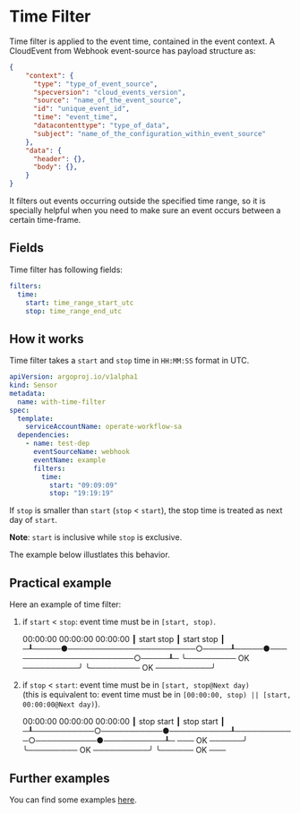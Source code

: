 
# Time Filter

Time filter is applied to the event time, contained in the event context. A CloudEvent from Webhook event-source has payload structure as:

```json
{
    "context": {
      "type": "type_of_event_source",
      "specversion": "cloud_events_version",
      "source": "name_of_the_event_source",
      "id": "unique_event_id",
      "time": "event_time",
      "datacontenttype": "type_of_data",
      "subject": "name_of_the_configuration_within_event_source"
    },
    "data": {
      "header": {},
      "body": {},
    }
}
```

It filters out events occurring outside the specified time range, so it is specially helpful when
you need to make sure an event occurs between a certain time-frame.

## Fields

Time filter has following fields:

```yaml
filters:
  time:
    start: time_range_start_utc
    stop: time_range_end_utc
```

## How it works

Time filter takes a `start` and `stop` time in `HH:MM:SS` format in UTC.

```yaml
apiVersion: argoproj.io/v1alpha1
kind: Sensor
metadata:
  name: with-time-filter
spec:
  template:
    serviceAccountName: operate-workflow-sa
  dependencies:
    - name: test-dep
      eventSourceName: webhook
      eventName: example
      filters:
        time:
          start: "09:09:09"
          stop: "19:19:19"
```

If `stop` is smaller than `start` (`stop` < `start`), the stop time is treated as next day of `start`.

**Note**: `start` is inclusive while `stop` is exclusive.

The example below illustlates this behavior.

## Practical example

Here an example of time filter:

1. if `start` < `stop`: event time must be in `[start, stop)`.

     00:00:00                            00:00:00                            00:00:00
     ┃     start                   stop  ┃     start                   stop  ┃
    ─┸─────●───────────────────────○─────┸─────●───────────────────────○─────┸─
           ╰───────── OK ──────────╯           ╰───────── OK ──────────╯

1. if `stop` < `start`: event time must be in `[start, stop@Next day)`  
   (this is equivalent to: event time must be in `[00:00:00, stop) || [start, 00:00:00@Next day)`).

     00:00:00                            00:00:00                            00:00:00
     ┃           stop        start       ┃       stop            start       ┃
    ─┸───────────○───────────●───────────┸───────────○───────────●───────────┸─
    ─── OK ──────╯           ╰───────── OK ──────────╯           ╰────── OK ───

## Further examples

You can find some examples [here](https://github.com/argoproj/argo-events/tree/master/examples/sensors).
